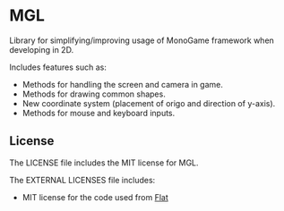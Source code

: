 # MGL

Library for simplifying/improving usage of MonoGame framework when developing in 2D. 

Includes features such as:
  * Methods for handling the screen and camera in game.
  * Methods for drawing common shapes.
  * New coordinate system (placement of origo and direction of y-axis).
  * Methods for mouse and keyboard inputs.

## License

The LICENSE file includes the MIT license for MGL.

The EXTERNAL LICENSES file includes:
  * MIT license for the code used from [Flat](https://github.com/twobitcoder101/Flat)
